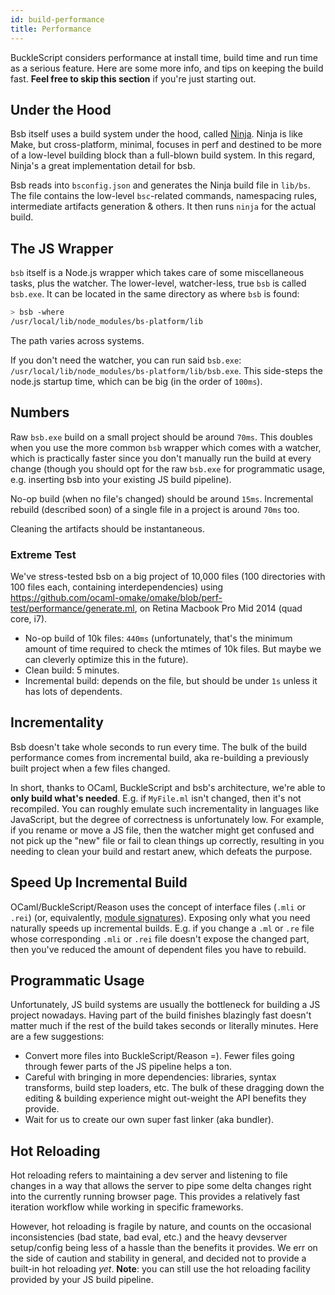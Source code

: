 ```yaml
---
id: build-performance
title: Performance
---
```


BuckleScript considers performance at install time, build time and run time as a serious feature. Here are some more info, and tips on keeping the build fast. **Feel free to skip this section** if you're just starting out.

## Under the Hood

Bsb itself uses a build system under the hood, called [Ninja](ninja-build.org). Ninja is like Make, but cross-platform, minimal, focuses in perf and destined to be more of a low-level building block than a full-blown build system. In this regard, Ninja's a great implementation detail for bsb.

Bsb reads into `bsconfig.json` and generates the Ninja build file in `lib/bs`. The file contains the low-level `bsc`-related commands, namespacing rules, intermediate artifacts generation & others. It then runs `ninja` for the actual build.

## The JS Wrapper

`bsb` itself is a Node.js wrapper which takes care of some miscellaneous tasks, plus the watcher. The lower-level, watcher-less, true `bsb` is called `bsb.exe`. It can be located in the same directory as where `bsb` is found:

```sh
> bsb -where
/usr/local/lib/node_modules/bs-platform/lib
```

The path varies across systems.

If you don't need the watcher, you can run said `bsb.exe`: `/usr/local/lib/node_modules/bs-platform/lib/bsb.exe`. This side-steps the node.js startup time, which can be big (in the order of `100ms`).

## Numbers

Raw `bsb.exe` build on a small project should be around `70ms`. This doubles when you use the more common `bsb` wrapper which comes with a watcher, which is practically faster since you don't manually run the build at every change (though you should opt for the raw `bsb.exe` for programmatic usage, e.g. inserting bsb into your existing JS build pipeline).

No-op build (when no file's changed) should be around `15ms`. Incremental rebuild (described soon) of a single file in a project is around `70ms` too.

Cleaning the artifacts should be instantaneous.

### Extreme Test

We've stress-tested bsb on a big project of 10,000 files (100 directories with 100 files each, containing interdependencies) using https://github.com/ocaml-omake/omake/blob/perf-test/performance/generate.ml, on Retina Macbook Pro Mid 2014 (quad core, i7).

<!-- TODO: better repro -->

- No-op build of 10k files: `440ms` (unfortunately, that's the minimum amount of time required to check the mtimes of 10k files. But maybe we can cleverly optimize this in the future).
- Clean build: 5 minutes.
- Incremental build: depends on the file, but should be under `1s` unless it has lots of dependents.

## Incrementality

Bsb doesn't take whole seconds to run every time. The bulk of the build performance comes from incremental build, aka re-building a previously built project when a few files changed.

In short, thanks to OCaml, BuckleScript and bsb's architecture, we're able to **only build what's needed**. E.g. if `MyFile.ml` isn't changed, then it's not recompiled. You can roughly emulate such incrementality in languages like JavaScript, but the degree of correctness is unfortunately low. For example, if you rename or move a JS file, then the watcher might get confused and not pick up the "new" file or fail to clean things up correctly, resulting in you needing to clean your build and restart anew, which defeats the purpose.

## Speed Up Incremental Build

OCaml/BuckleScript/Reason uses the concept of interface files (`.mli` or `.rei`) (or, equivalently, [module signatures](https://reasonml.github.io/guide/language/module#signatures)). Exposing only what you need naturally speeds up incremental builds. E.g. if you change a `.ml` or `.re` file whose corresponding `.mli` or `.rei` file doesn't expose the changed part, then you've reduced the amount of dependent files you have to rebuild.

<!-- TODO: validate this -->

## Programmatic Usage

Unfortunately, JS build systems are usually the bottleneck for building a JS project nowadays. Having part of the build finishes blazingly fast doesn't matter much if the rest of the build takes seconds or literally minutes. Here are a few suggestions:

- Convert more files into BuckleScript/Reason =). Fewer files going through fewer parts of the JS pipeline helps a ton.
- Careful with bringing in more dependencies: libraries, syntax transforms, build step loaders, etc. The bulk of these dragging down the editing & building experience might out-weight the API benefits they provide.
- Wait for us to create our own super fast linker (aka bundler).

## Hot Reloading

Hot reloading refers to maintaining a dev server and listening to file changes in a way that allows the server to pipe some delta changes right into the currently running browser page. This provides a relatively fast iteration workflow while working in specific frameworks.

However, hot reloading is fragile by nature, and counts on the occasional inconsistencies (bad state, bad eval, etc.) and the heavy devserver setup/config being less of a hassle than the benefits it provides. We err on the side of caution and stability in general, and decided not to provide a built-in hot reloading _yet_. **Note**: you can still use the hot reloading facility provided by your JS build pipeline.
